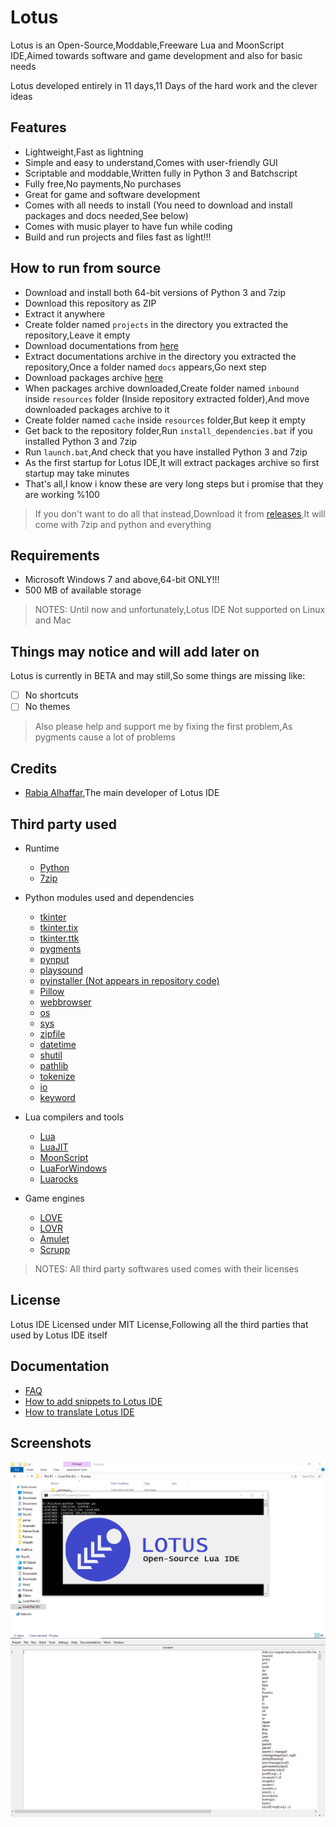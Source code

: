 # Lotus
Lotus is an Open-Source,Moddable,Freeware Lua and MoonScript IDE,Aimed towards software and game development and also for basic needs

Lotus developed entirely in 11 days,11 Days of the hard work and the clever ideas

## Features
- Lightweight,Fast as lightning
- Simple and easy to understand,Comes with user-friendly GUI
- Scriptable and moddable,Written fully in Python 3 and Batchscript
- Fully free,No payments,No purchases
- Great for game and software development
- Comes with all needs to install (You need to download and install packages and docs needed,See below)
- Comes with music player to have fun while coding
- Build and run projects and files fast as light!!!

## How to run from source
- Download and install both 64-bit versions of Python 3 and 7zip
- Download this repository as ZIP
- Extract it anywhere
- Create folder named `projects` in the directory you extracted the repository,Leave it empty
- Download documentations from [here](https://drive.google.com/uc?export=download&id=172GwQz75SoVWHgGxI8F00T-jj6tpioiR)
- Extract documentations archive in the directory you extracted the repository,Once a folder named `docs` appears,Go next step
- Download packages archive [here](https://drive.google.com/uc?export=download&id=1dIUchwWa85p49pTk_IvsgbU1sXJ8RgAI)
- When packages archive downloaded,Create folder named `inbound` inside `resources` folder (Inside repository extracted folder),And move downloaded packages archive to it
- Create folder named `cache` inside `resources` folder,But keep it empty
- Get back to the repository folder,Run `install_dependencies.bat` if you installed Python 3 and 7zip
- Run `launch.bat`,And check that you have installed Python 3 and 7zip
- As the first startup for Lotus IDE,It will extract packages archive so first startup may take minutes
- That's all,I know i know these are very long steps but i promise that they are working %100

> If you don't want to do all that instead,Download it from [releases](https://github.com/Rabios/Lotus/releases),It will come with 7zip and python and everything

## Requirements
- Microsoft Windows 7 and above,64-bit ONLY!!!
- 500 MB of available storage

> NOTES: Until now and unfortunately,Lotus IDE Not supported on Linux and Mac

## Things may notice and will add later on
Lotus is currently in BETA and may still,So some things are missing like: 
- [ ] No shortcuts
- [ ] No themes

> Also please help and support me by fixing the first problem,As pygments cause a lot of problems

## Credits
- [Rabia Alhaffar](https://github.com/Rabios),The main developer of Lotus IDE

## Third party used
- Runtime
  - [Python](https://www.python.org)
  - [7zip](https://www.7-zip.org)
  
- Python modules used and dependencies
  - [tkinter](https://docs.python.org/3/library/tkinter.html)
  - [tkinter.tix](https://docs.python.org/3/library/tkinter.tix.html)
  - [tkinter.ttk](https://docs.python.org/3/library/tkinter.ttk.html)
  - [pygments](https://pygments.org)
  - [pynput](https://pypi.org/project/pynput)
  - [playsound](https://pypi.org/project/playsound)
  - [pyinstaller (Not appears in repository code)](https://pyinstaller.readthedocs.io/en/stable)
  - [Pillow](https://pillow.readthedocs.io/en/stable)
  - [webbrowser](https://docs.python.org/3.8/library/webbrowser.html)
  - [os](https://docs.python.org/3.8/library/os.html)
  - [sys](https://docs.python.org/3.8/library/sys.html)
  - [zipfile](https://docs.python.org/3.8/library/zipfile.html)
  - [datetime](https://docs.python.org/3.8/library/datetime.html)
  - [shutil](https://docs.python.org/3.8/library/shutil.html)
  - [pathlib](https://docs.python.org/3.8/library/pathlib.html)
  - [tokenize](https://docs.python.org/3.8/library/tokenize.html)
  - [io](https://docs.python.org/3.8/library/io.html)
  - [keyword](https://docs.python.org/3.8/library/keyword.html)
  
- Lua compilers and tools
  - [Lua](https://www.lua.org)
  - [LuaJIT](https://luajit.org)
  - [MoonScript](https://moonscript.org)
  - [LuaForWindows](https://github.com/rjpcomputing/luaforwindows)
  - [Luarocks](https://luarocks.org)
 
- Game engines
  - [LOVE](https://love2d.org)
  - [LOVR](https://lovr.org)
  - [Amulet](https://www.amulet.xyz)
  - [Scrupp](http://scrupp.sourceforge.net)
 
> NOTES: All third party softwares used comes with their licenses

## License
Lotus IDE Licensed under MIT License,Following all the third parties that used by Lotus IDE itself

## Documentation
- [FAQ](https://github.com/Rabios/Lotus/blob/master/FAQ.md)
- [How to add snippets to Lotus IDE](https://github.com/Rabios/Lotus/blob/master/Snippets.md)
- [How to translate Lotus IDE](https://github.com/Rabios/Lotus/blob/master/Translate.md)

## Screenshots
<img src="https://github.com/Rabios/Lotus/blob/master/Screenshot%20(119).png">
<br>
<img src="https://github.com/Rabios/Lotus/blob/master/Screenshot%20(118).png">
<br>
